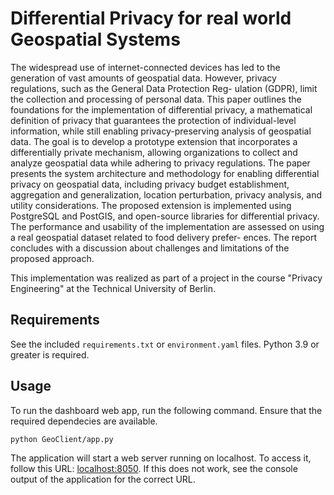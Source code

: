 # Differential Privacy for real world Geospatial Systems

The widespread use of internet-connected devices has led to the generation of vast amounts of geospatial data. However, privacy regulations, such as the General Data Protection Reg-
ulation (GDPR), limit the collection and processing of personal
data. This paper outlines the foundations for the implementation
of differential privacy, a mathematical definition of privacy that
guarantees the protection of individual-level information, while
still enabling privacy-preserving analysis of geospatial data. The
goal is to develop a prototype extension that incorporates a
differentially private mechanism, allowing organizations to collect
and analyze geospatial data while adhering to privacy regulations.
The paper presents the system architecture and methodology
for enabling differential privacy on geospatial data, including
privacy budget establishment, aggregation and generalization,
location perturbation, privacy analysis, and utility considerations.
The proposed extension is implemented using PostgreSQL and
PostGIS, and open-source libraries for differential privacy. The
performance and usability of the implementation are assessed on
using a real geospatial dataset related to food delivery prefer-
ences. The report concludes with a discussion about challenges
and limitations of the proposed approach.

This implementation was realized as part of a project in the course "Privacy Engineering" at the Technical University of Berlin. 

## Requirements

See the included `requirements.txt` or `environment.yaml` files. Python 3.9 or greater is required. 

## Usage 

To run the dashboard web app, run the following command. Ensure that the required dependecies are available. 
```
python GeoClient/app.py
```

The application will start a web server running on localhost. To access it, follow this URL: [localhost:8050](localhost:8050).
If this does not work, see the console output of the application for the correct URL. 